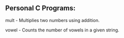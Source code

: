 ## Personal C Programs:

mult - Multiplies two numbers using addition.

vowel - Counts the number of vowels in a given string.
